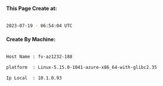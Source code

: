 
   
#### This Page Create at:

```bash

2023-07-19 - 06:54:04 UTC

```

#### Create By Machine:

```bash

Host Name : fv-az1232-188

platform  : Linux-5.15.0-1041-azure-x86_64-with-glibc2.35

Ip Local  : 10.1.0.93

```

